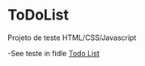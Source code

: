 # ToDoList
Projeto de teste HTML/CSS/Javascript

-See teste in fidle <a href="https://jsfiddle.net/FrewsDev/aucs1ke7/" targe="blank">Todo List</a>